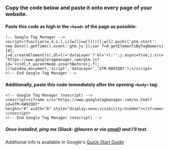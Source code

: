 
### Copy the code below and paste it onto every page of your website.

#### Paste this code as high in the `<head>` of the page as possible:

```
!-- Google Tag Manager -->
<script>(function(w,d,s,l,i){w[l]=w[l]||[];w[l].push({'gtm.start':
new Date().getTime(),event:'gtm.js'});var f=d.getElementsByTagName(s)[0],
j=d.createElement(s),dl=l!='dataLayer'?'&l='+l:'';j.async=true;j.src=
'https://www.googletagmanager.com/gtm.js?id='+i+dl;f.parentNode.insertBefore(j,f);
})(window,document,'script','dataLayer','GTM-KW9ZQD7');</script>
<!-- End Google Tag Manager -->
```

#### Additionally, paste this code immediately after the opening `<body>` tag:

```
<!-- Google Tag Manager (noscript) -->
<noscript><iframe src="https://www.googletagmanager.com/ns.html?id=GTM-KW9ZQD7"
height="0" width="0" style="display:none;visibility:hidden"></iframe></noscript>
<!-- End Google Tag Manager (noscript) -->
```


##### Once installed, ping me (Slack: @lauren or via [email](mailto:lauren.ancona@gsa.gov)) and I'll test.

Additional info is available in Google's [Quick Start Guide](https://developers.google.com/tag-manager/quickstart)
